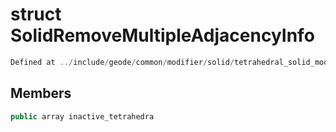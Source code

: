 # struct SolidRemoveMultipleAdjacencyInfo

```cpp
Defined at ../include/geode/common/modifier/solid/tetrahedral_solid_modifier.h#103
```

## Members

```cpp
public array inactive_tetrahedra

```



